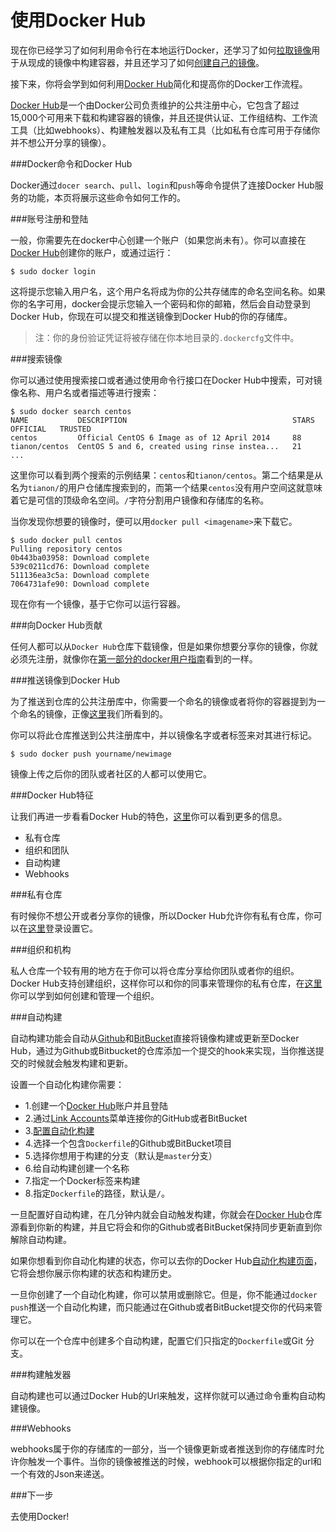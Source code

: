 使用Docker Hub
===

现在你已经学习了如何利用命令行在本地运行Docker，还学习了如何[拉取镜像](usingdocker.md)用于从现成的镜像中构建容器，并且还学习了如何[创建自己的镜像](dockerimages.md)。

接下来，你将会学到如何利用[Docker Hub](https://hub.docker.com)简化和提高你的Docker工作流程。

[Docker Hub](https://hub.docker.com)是一个由Docker公司负责维护的公共注册中心，它包含了超过15,000个可用来下载和构建容器的镜像，并且还提供认证、工作组结构、工作流工具（比如webhooks）、构建触发器以及私有工具（比如私有仓库可用于存储你并不想公开分享的镜像）。

###Docker命令和Docker Hub

Docker通过`docer search`、`pull`、`login`和`push`等命令提供了连接Docker Hub服务的功能，本页将展示这些命令如何工作的。

###账号注册和登陆

一般，你需要先在docker中心创建一个账户（如果您尚未有）。你可以直接在[Docker Hub](https://hub.docker.com)创建你的账户，或通过运行：

	$ sudo docker login

这将提示您输入用户名，这个用户名将成为你的公共存储库的命名空间名称。如果你的名字可用，docker会提示您输入一个密码和你的邮箱，然后会自动登录到Docker Hub，你现在可以提交和推送镜像到Docker Hub的你的存储库。

>注：你的身份验证凭证将被存储在你本地目录的`.dockercfg`文件中。

###搜索镜像

你可以通过使用搜索接口或者通过使用命令行接口在Docker Hub中搜索，可对镜像名称、用户名或者描述等进行搜索：

	$ sudo docker search centos
	NAME           DESCRIPTION                                     STARS     OFFICIAL   TRUSTED
	centos         Official CentOS 6 Image as of 12 April 2014     88
	tianon/centos  CentOS 5 and 6, created using rinse instea...   21
	...

这里你可以看到两个搜索的示例结果：`centos`和`tianon/centos`。第二个结果是从名为`tianon/`的用户仓储库搜索到的，而第一个结果`centos`没有用户空间这就意味着它是可信的顶级命名空间。`/`字符分割用户镜像和存储库的名称。

当你发现你想要的镜像时，便可以用`docker pull <imagename>`来下载它。

	$ sudo docker pull centos
	Pulling repository centos
	0b443ba03958: Download complete
	539c0211cd76: Download complete
	511136ea3c5a: Download complete
	7064731afe90: Download complete

现在你有一个镜像，基于它你可以运行容器。

###向Docker Hub贡献

任何人都可以从`Docker Hub`仓库下载镜像，但是如果你想要分享你的镜像，你就必须先注册，就像你在[第一部分的docker用户指南](dockerhub.md)看到的一样。

###推送镜像到Docker Hub

为了推送到仓库的公共注册库中，你需要一个命名的镜像或者将你的容器提到为一个命名的镜像，正像[这里](docerimages.md)我们所看到的。

你可以将此仓库推送到公共注册库中，并以镜像名字或者标签来对其进行标记。

	$ sudo docker push yourname/newimage

镜像上传之后你的团队或者社区的人都可以使用它。

###Docker Hub特征

让我们再进一步看看Docker Hub的特色，[这里](http://docs.docker.com/docker-hub/)你可以看到更多的信息。

* 私有仓库
* 组织和团队
* 自动构建
* Webhooks

###私有仓库

有时候你不想公开或者分享你的镜像，所以Docker Hub允许你有私有仓库，你可以在[这里](https://registry.hub.docker.com/plans/)登录设置它。

###组织和机构

私人仓库一个较有用的地方在于你可以将仓库分享给你团队或者你的组织。Docker Hub支持创建组织，这样你可以和你的同事来管理你的私有仓库，在[这里](https://registry.hub.docker.com/account/organizations/)你可以学到如何创建和管理一个组织。

###自动构建

自动构建功能会自动从[Github](https://www.github.com/)和[BitBucket](http://bitbucket.com/)直接将镜像构建或更新至Docker Hub，通过为Github或Bitbucket的仓库添加一个提交的hook来实现，当你推送提交的时候就会触发构建和更新。

设置一个自动化构建你需要：

* 1.创建一个[Docker Hub](https://hub.docker.com/)账户并且登陆
* 2.通过[Link Accounts](https://registry.hub.docker.com/account/accounts/)菜单连接你的GitHub或者BitBucket
* 3.[配置自动化构建](https://registry.hub.docker.com/builds/add/)
* 4.选择一个包含`Dockerfile`的Github或BitBucket项目
* 5.选择你想用于构建的分支（默认是`master`分支）
* 6.给自动构建创建一个名称
* 7.指定一个Docker标签来构建
* 8.指定`Dockerfile`的路径，默认是`/`。

一旦配置好自动构建，在几分钟内就会自动触发构建，你就会在[Docker Hub](https://hub.docker.com/)仓库源看到你新的构建，并且它将会和你的Github或者BitBucket保持同步更新直到你解除自动构建。

如果你想看到你自动化构建的状态，你可以去你的Docker Hub[自动化构建页面](https://registry.hub.docker.com/builds/)，它将会想你展示你构建的状态和构建历史。

一旦你创建了一个自动化构建，你可以禁用或删除它。但是，你不能通过`docker push`推送一个自动化构建，而只能通过在Github或者BitBucket提交你的代码来管理它。

你可以在一个仓库中创建多个自动构建，配置它们只指定的`Dockerfile`或Git 分支。

###构建触发器

自动构建也可以通过Docker Hub的Url来触发，这样你就可以通过命令重构自动构建镜像。

###Webhooks

webhooks属于你的存储库的一部分，当一个镜像更新或者推送到你的存储库时允许你触发一个事件。当你的镜像被推送的时候，webhook可以根据你指定的url和一个有效的Json来递送。

###下一步

去使用Docker!


